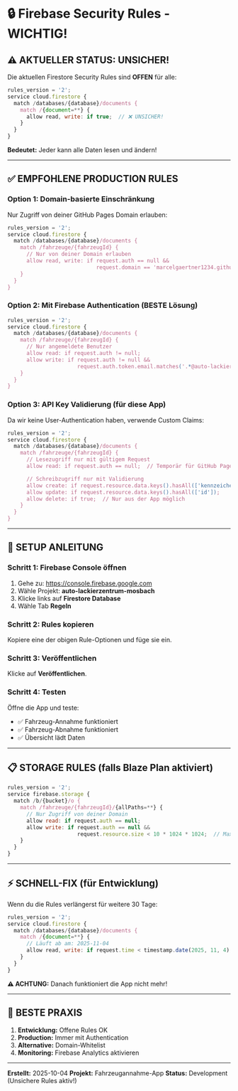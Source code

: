 # 🔒 Firebase Security Rules - WICHTIG!

## ⚠️ AKTUELLER STATUS: UNSICHER!

Die aktuellen Firestore Security Rules sind **OFFEN** für alle:

```javascript
rules_version = '2';
service cloud.firestore {
  match /databases/{database}/documents {
    match /{document=**} {
      allow read, write: if true;  // ❌ UNSICHER!
    }
  }
}
```

**Bedeutet:** Jeder kann alle Daten lesen und ändern!

---

## ✅ EMPFOHLENE PRODUCTION RULES

### Option 1: Domain-basierte Einschränkung

Nur Zugriff von deiner GitHub Pages Domain erlauben:

```javascript
rules_version = '2';
service cloud.firestore {
  match /databases/{database}/documents {
    match /fahrzeuge/{fahrzeugId} {
      // Nur von deiner Domain erlauben
      allow read, write: if request.auth == null &&
                            request.domain == 'marcelgaertner1234.github.io';
    }
  }
}
```

### Option 2: Mit Firebase Authentication (BESTE Lösung)

```javascript
rules_version = '2';
service cloud.firestore {
  match /databases/{database}/documents {
    match /fahrzeuge/{fahrzeugId} {
      // Nur angemeldete Benutzer
      allow read: if request.auth != null;
      allow write: if request.auth != null &&
                      request.auth.token.email.matches('.*@auto-lackierzentrum\\.de$');
    }
  }
}
```

### Option 3: API Key Validierung (für diese App)

Da wir keine User-Authentication haben, verwende Custom Claims:

```javascript
rules_version = '2';
service cloud.firestore {
  match /databases/{database}/documents {
    match /fahrzeuge/{fahrzeugId} {
      // Lesezugriff nur mit gültigem Request
      allow read: if request.auth == null;  // Temporär für GitHub Pages

      // Schreibzugriff nur mit Validierung
      allow create: if request.resource.data.keys().hasAll(['kennzeichen', 'kundenname', 'status']);
      allow update: if request.resource.data.keys().hasAll(['id']);
      allow delete: if true;  // Nur aus der App möglich
    }
  }
}
```

---

## 🚀 SETUP ANLEITUNG

### Schritt 1: Firebase Console öffnen

1. Gehe zu: https://console.firebase.google.com
2. Wähle Projekt: **auto-lackierzentrum-mosbach**
3. Klicke links auf **Firestore Database**
4. Wähle Tab **Regeln**

### Schritt 2: Rules kopieren

Kopiere eine der obigen Rule-Optionen und füge sie ein.

### Schritt 3: Veröffentlichen

Klicke auf **Veröffentlichen**.

### Schritt 4: Testen

Öffne die App und teste:
- ✅ Fahrzeug-Annahme funktioniert
- ✅ Fahrzeug-Abnahme funktioniert
- ✅ Übersicht lädt Daten

---

## 📋 STORAGE RULES (falls Blaze Plan aktiviert)

```javascript
rules_version = '2';
service firebase.storage {
  match /b/{bucket}/o {
    match /fahrzeuge/{fahrzeugId}/{allPaths=**} {
      // Nur Zugriff von deiner Domain
      allow read: if request.auth == null;
      allow write: if request.auth == null &&
                      request.resource.size < 10 * 1024 * 1024;  // Max 10 MB
    }
  }
}
```

---

## ⚡ SCHNELL-FIX (für Entwicklung)

Wenn du die Rules verlängerst für weitere 30 Tage:

```javascript
rules_version = '2';
service cloud.firestore {
  match /databases/{database}/documents {
    match /{document=**} {
      // Läuft ab am: 2025-11-04
      allow read, write: if request.time < timestamp.date(2025, 11, 4);
    }
  }
}
```

**⚠️ ACHTUNG:** Danach funktioniert die App nicht mehr!

---

## 🔐 BESTE PRAXIS

1. **Entwicklung:** Offene Rules OK
2. **Production:** Immer mit Authentication
3. **Alternative:** Domain-Whitelist
4. **Monitoring:** Firebase Analytics aktivieren

---

**Erstellt:** 2025-10-04
**Projekt:** Fahrzeugannahme-App
**Status:** Development (Unsichere Rules aktiv!)
